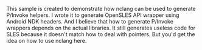 This sample is created to demonstrate how nclang can be used to generate
P/Invoke helpers.
I wrote it to generate OpenSLES API wrapper using Android NDK headers.
And I believe that how to generate P/Invoke wrappers depends on the 
actual libraries. It still generates useless code for SLES because it
doesn't match how to deal with pointers.
But you'd get the idea on how to use nclang here.

